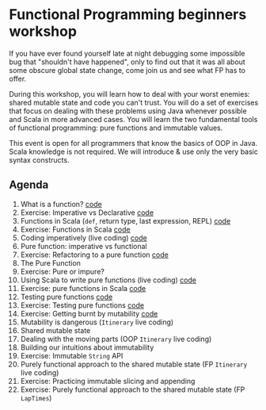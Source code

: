 # Functional Programming beginners workshop

If you have ever found yourself late at night debugging some impossible bug that "shouldn't have happened", only to find out that it was all about some obscure global state change, come join us and see what FP has to offer.

During this workshop, you will learn how to deal with your worst enemies: shared mutable state and code you can't trust. You will do a set of exercises that focus on dealing with these problems using Java whenever possible and Scala in more advanced cases. You will learn the two fundamental tools of functional programming: pure functions and immutable values.

This event is open for all programmers that know the basics of OOP in Java. Scala knowledge is not required. We will introduce & use only the very basic syntax constructs.

## Agenda
1. What is a function? [code](src/main/java/Intro.java)
1. Exercise: Imperative vs Declarative [code](src/main/java/Intro.java)
1. Functions in Scala (`def`, return type, last expression, REPL) [code](src/main/scala/IntroScala.scala)
1. Exercise: Functions in Scala [code](src/main/scala/IntroScala.scala)
1. Coding imperatively (live coding) [code](src/main/java/ShoppingCartDiscounts.java)
1. Pure function: imperative vs functional
1. Exercise: Refactoring to a pure function [code](src/main/java/TipCalculation.java)
1. The Pure Function
1. Exercise: Pure or impure?
1. Using Scala to write pure functions (live coding) [code](src/main/scala/ShoppingCartDiscountsScala.scala)
1. Exercise: pure functions in Scala [code](src/main/scala/TipCalculationScala.scala)
1. Testing pure functions [code](src/main/scala/TipCalculationScala.scala)
1. Exercise: Testing pure functions [code](src/main/scala/TestingPureFunctions.scala)
1. Exercise: Getting burnt by mutability [code](src/main/java/LapTimes.java)
1. Mutability is dangerous (`Itinerary` live coding)
1. Shared mutable state
1. Dealing with the moving parts (OOP `Itinerary` live coding)
1. Building our intuitions about immutability
1. Exercise: Immutable `String` API
1. Purely functional approach to the shared mutable state (FP `Itinerary` live coding)
1. Exercise: Practicing immutable slicing and appending
1. Exercise: Purely functional approach to the shared mutable state (FP `LapTimes`)
